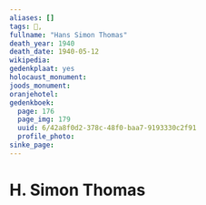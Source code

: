 ```yaml
---
aliases: []
tags: 👤, 
fullname: "Hans Simon Thomas"
death_year: 1940
death_date: 1940-05-12
wikipedia:
gedenkplaat: yes
holocaust_monument:
joods_monument:
oranjehotel:
gedenkboek:
  page: 176
  page_img: 179
  uuid: 6/42a8f0d2-378c-48f0-baa7-9193330c2f91
  profile_photo: 
sinke_page:
---
```


# H. Simon Thomas